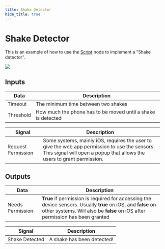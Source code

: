 ```yaml
---
title: Shake Detector
hide_title: true
---
```


# Shake Detector

This is an example of how to use the [Script](/nodes/javascript/script) node to implement a "Shake detector".

<div className="ndl-image-with-background">

![](/library/modules/shake-detector/shake-detector.png)

</div>

## Inputs

| Data                                        | Description                                                  |
| ------------------------------------------- | ------------------------------------------------------------ |
| <span className="ndl-data">Timeout</span>   | The minimum time between two shakes                          |
| <span className="ndl-data">Threshold</span> | How much the phone has to be moved until a shake is detected |

| Signal                                                 | Description                                                                                                                                                             |
| ------------------------------------------------------ | ----------------------------------------------------------------------------------------------------------------------------------------------------------------------- |
| <span className="ndl-signal">Request Permission</span> | Some systems, mainly iOS, requires the user to give the web app permission to use the sensors. This signal will open a popup that allows the users to grant permission. |

## Outputs

| Data                                               | Description                                                                                                                                                                                   |
| -------------------------------------------------- | --------------------------------------------------------------------------------------------------------------------------------------------------------------------------------------------- |
| <span className="ndl-data">Needs Permission</span> | **True** if permission is required for accessing the device sensors. Usually **true** on iOS, and **false** on other systems. Will also be **false** on iOS after permission has been granted |

| Signal                                             | Description                |
| -------------------------------------------------- | -------------------------- |
| <span className="ndl-signal">Shake Detected</span> | A shake has been detected! |
